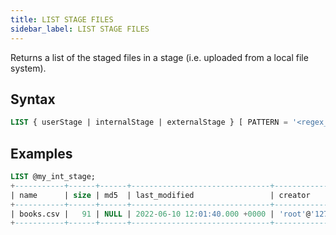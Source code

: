 ```yaml
---
title: LIST STAGE FILES
sidebar_label: LIST STAGE FILES 
---
```


Returns a list of the staged files in a stage (i.e. uploaded from a local file system).

## Syntax

```sql
LIST { userStage | internalStage | externalStage } [ PATTERN = '<regex_pattern>' ]
```

## Examples

```sql
LIST @my_int_stage;
+-----------+------+------+-------------------------------+--------------------+
| name      | size | md5  | last_modified                 | creator            |
+-----------+------+------+-------------------------------+--------------------+
| books.csv |   91 | NULL | 2022-06-10 12:01:40.000 +0000 | 'root'@'127.0.0.1' |
+-----------+------+------+-------------------------------+--------------------+
```